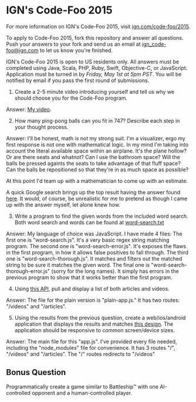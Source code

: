 IGN's Code-Foo 2015
=============

For more information on IGN's Code-Foo 2015, visit [ign.com/code-foo/2015](http://ign.com/code-foo/2015).

To apply to Code-Foo 2015, fork this repository and answer all questions. Push your answers to your fork and send us an email at ign_code-foo@ign.com to let us know you're finished.

IGN's Code-Foo 2015 is open to US residents only.  All answers must be completed using Java, Scala, PHP, Ruby, Swift, Objective-C, or JavaScript. Application must be turned in by _Friday, May 1st at 5pm PST_. You will be notified by email if you pass the first round of submissions.

1. Create a 2-5 minute video introducing yourself and tell us why we should choose you for the Code-Foo program.

Answer: [My video]().

2. How many ping-pong balls can you fit in 747? Describe each step in your thought process.

Answer: I'll be honest, math is not my strong suit. I'm a visualizer, ergo my first response is not one with mathematical logic. In my mind I'm taking into account the literal available space within an airplane. It's the plane hollow? Or are there seats and whatnot? Can I use the bathroom space? Will the balls be pressed againts the seats to take advantage of that fluff space? Can the balls be repositioned so that they're in as much space as possible?

At this point I'd team up with a mathematician to come up with an estimate.

A quick Google search brings up the top result having the answer found [here](http://www.telegraph.co.uk/technology/social-media/8419266/Quora-the-10-most-unexpected-questions.html). It would, of course, be unrealistic for me to pretend as though I came up with the answer myself, let alone knew how.

3. Write a program to find the given words from the included word search. Both word search and words can be found at [word-search.txt](https://github.com/ign/code-foo-2015/blob/master/word-search.txt)

Answer: My language of choice was JavaScript. I have made 4 files:
The first one is "word-search.js". It's a very basic regex string matching program.
The second one is "word-search-error.js". It's exposes the flaws in the first program, in how it allows false positives to fall through.
The third one is "word-search-thorough.js". It matches and filters out the matched string to be sure it matches the given word.
The final one is "word-search-thorough-error.js" (sorry for the long names). It simply has errors in the previous program to show that it works better than the first program.

4. Using [this API](http://ign-apis.herokuapp.com), pull and display a list of both articles and videos.

Answer: The file for the plain version is "plain-app.js." It has two routes: "/videos" and "/articles".

5. Using the results from the previous question, create a web/ios/android application that displays the results and matches [this design](https://github.com/ign/code-foo-2015/blob/master/design.png). The application should be responsive to common screen/device sizes.

Answer: The main file for this "app.js". I've provided every file needed, including the "node_modules" file for convenience. It has 3 routes "/", "/videos" and "/articles". The "/" routes redirects to "/videos"

Bonus Question
--------------
Programmatically create a game similar to Battleship™ with one AI-controlled opponent and a human-controlled player.
